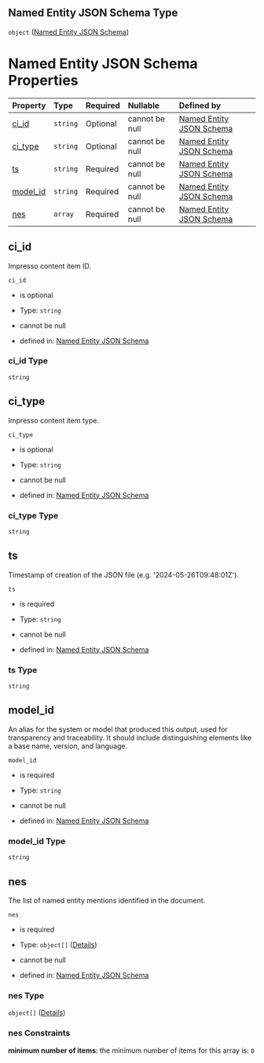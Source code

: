 ## Named Entity JSON Schema Type

`object` ([Named Entity JSON Schema](entities.md))

# Named Entity JSON Schema Properties

| Property               | Type     | Required | Nullable       | Defined by                                                                                                                                               |
| :--------------------- | :------- | :------- | :------------- | :------------------------------------------------------------------------------------------------------------------------------------------------------- |
| [ci\_id](#ci_id)       | `string` | Optional | cannot be null | [Named Entity JSON Schema](entities-properties-ci_id.md "https://impresso.github.io/impresso-schemas/json/entities.schema.json#/properties/ci_id")       |
| [ci\_type](#ci_type)   | `string` | Optional | cannot be null | [Named Entity JSON Schema](entities-properties-ci_type.md "https://impresso.github.io/impresso-schemas/json/entities.schema.json#/properties/ci_type")   |
| [ts](#ts)              | `string` | Required | cannot be null | [Named Entity JSON Schema](entities-properties-ts.md "https://impresso.github.io/impresso-schemas/json/entities.schema.json#/properties/ts")             |
| [model\_id](#model_id) | `string` | Required | cannot be null | [Named Entity JSON Schema](entities-properties-model_id.md "https://impresso.github.io/impresso-schemas/json/entities.schema.json#/properties/model_id") |
| [nes](#nes)            | `array`  | Required | cannot be null | [Named Entity JSON Schema](entities-properties-nes.md "https://impresso.github.io/impresso-schemas/json/entities.schema.json#/properties/nes")           |

## ci\_id

Impresso content item ID.

`ci_id`

*   is optional

*   Type: `string`

*   cannot be null

*   defined in: [Named Entity JSON Schema](entities-properties-ci_id.md "https://impresso.github.io/impresso-schemas/json/entities.schema.json#/properties/ci_id")

### ci\_id Type

`string`

## ci\_type

Impresso content item type.

`ci_type`

*   is optional

*   Type: `string`

*   cannot be null

*   defined in: [Named Entity JSON Schema](entities-properties-ci_type.md "https://impresso.github.io/impresso-schemas/json/entities.schema.json#/properties/ci_type")

### ci\_type Type

`string`

## ts

Timestamp of creation of the JSON file (e.g. '2024-05-26T09:48:01Z').

`ts`

*   is required

*   Type: `string`

*   cannot be null

*   defined in: [Named Entity JSON Schema](entities-properties-ts.md "https://impresso.github.io/impresso-schemas/json/entities.schema.json#/properties/ts")

### ts Type

`string`

## model\_id

An alias for the system or model that produced this output, used for transparency and traceability. It should include distinguishing elements like a base name, version, and language.

`model_id`

*   is required

*   Type: `string`

*   cannot be null

*   defined in: [Named Entity JSON Schema](entities-properties-model_id.md "https://impresso.github.io/impresso-schemas/json/entities.schema.json#/properties/model_id")

### model\_id Type

`string`

## nes

The list of named entity mentions identified in the document.

`nes`

*   is required

*   Type: `object[]` ([Details](entities-properties-nes-items.md))

*   cannot be null

*   defined in: [Named Entity JSON Schema](entities-properties-nes.md "https://impresso.github.io/impresso-schemas/json/entities.schema.json#/properties/nes")

### nes Type

`object[]` ([Details](entities-properties-nes-items.md))

### nes Constraints

**minimum number of items**: the minimum number of items for this array is: `0`
